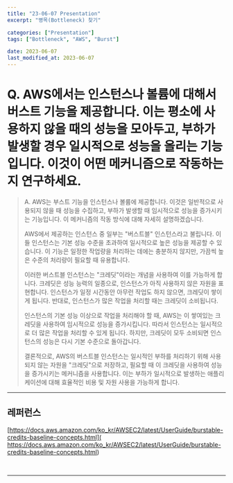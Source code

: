 ```yaml
---
title: "23-06-07 Presentation"
excerpt: "병목(Bottleneck) 찾기"

categories: ["Presentation"]
tags: ["Bottleneck", "AWS", "Burst"]

date: 2023-06-07
last_modified_at: 2023-06-07
---
```


# Q. AWS에서는 인스턴스나 볼륨에 대해서 버스트 기능을 제공합니다. 이는 평소에 사용하지 않을 때의 성능을 모아두고, 부하가 발생할 경우 일시적으로 성능을 올리는 기능입니다. 이것이 어떤 메커니즘으로 작동하는지 연구하세요.

> A. AWS는 부스트 기능을 인스턴스나 볼륨에 제공합니다. 이것은 일반적으로 사용되지 않을 때 성능을 수집하고, 부하가 발생할 때 임시적으로 성능을 증가시키는 기능입니다. 이 메커니즘의 작동 방식에 대해 자세히 설명하겠습니다.
>
> AWS에서 제공하는 인스턴스 중 일부는 "버스트블" 인스턴스라고 불립니다. 이들 인스턴스는 기본 성능 수준을 초과하여 일시적으로 높은 성능을 제공할 수 있습니다. 이 기능은 일정한 작업량을 처리하는 데에는 충분하지 않지만, 가끔씩 높은 수준의 처리량이 필요할 때 유용합니다.
>
> 이러한 버스트블 인스턴스는 "크레딧"이라는 개념을 사용하여 이를 가능하게 합니다. 크레딧은 성능 능력의 일종으로, 인스턴스가 아직 사용하지 않은 자원을 표현합니다. 인스턴스가 일정 시간동안 아무런 작업도 하지 않으면, 크레딧이 쌓이게 됩니다. 반대로, 인스턴스가 많은 작업을 처리할 때는 크레딧이 소비됩니다.
>
> 인스턴스의 기본 성능 이상으로 작업을 처리해야 할 때, AWS는 이 쌓여있는 크레딧을 사용하여 임시적으로 성능을 증가시킵니다. 따라서 인스턴스는 일시적으로 더 많은 작업을 처리할 수 있게 됩니다. 하지만, 크레딧이 모두 소비되면 인스턴스의 성능은 다시 기본 수준으로 돌아갑니다.
>
> 결론적으로, AWS의 버스트블 인스턴스는 일시적인 부하를 처리하기 위해 사용되지 않는 자원을 "크레딧"으로 저장하고, 필요할 때 이 크레딧을 사용하여 성능을 증가시키는 메커니즘을 사용합니다. 이는 부하가 일시적으로 발생하는 애플리케이션에 대해 효율적인 비용 및 자원 사용을 가능하게 합니다.

---

## 레퍼런스 

 [https://docs.aws.amazon.com/ko_kr/AWSEC2/latest/UserGuide/burstable-credits-baseline-concepts.html]( https://docs.aws.amazon.com/ko_kr/AWSEC2/latest/UserGuide/burstable-credits-baseline-concepts.html)

<br>

---

<br>